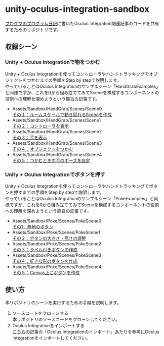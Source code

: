 # unity-oculus-integration-sandbox

[プログマのプログラム日記](https://rhikos-prgm.hatenablog.com/)に書いたOculus integration関連記事のコードを共有するためのリポジトリです。

## 収録シーン

### Unity + Oculus Integrationで物をつかむ

Unity + Oculus Integrationを使ってコントローラやハンドトラッキングでオブジェクトをつかむまでの手順をStep by stepで説明します。  
やっていることはOculus Integrationのサンプルシーン「HandGrabExamples」と同様ですが、これを0から組み立ててみてSceneを構成するコンポーネントの役割への理解を深めようという趣旨の記事です。  

- Assets/Sandbox/HandGrab/Scenes/Scene0  
[その１：ルームスケールで動き回れるSceneを作成](https://rhikos-prgm.hatenablog.com/entry/2022/10/02/084517)
- Assets/Sandbox/HandGrab/Scenes/Scene1  
[その２：コントローラを表示](https://rhikos-prgm.hatenablog.com/entry/2022/10/02/223800)
- Assets/Sandbox/HandGrab/Scenes/Scene2  
[その３：手を表示](https://rhikos-prgm.hatenablog.com/entry/2022/10/03/113200)
- Assets/Sandbox/HandGrab/Scenes/Scene3  
[その４：オブジェクトをつかむ](https://rhikos-prgm.hatenablog.com/entry/2022/10/04/055620)
- Assets/Sandbox/HandGrab/Scenes/Scene4  
[その５：つかむときの手のポーズを設定](https://rhikos-prgm.hatenablog.com/entry/2022/10/04/140627)

### Unity + Oculus Integrationでボタンを押す

Unity + Oculus Integrationを使ってコントローラやハンドトラッキングでボタンを押すまでの手順をStep by stepで説明します。  
やっていることはOculus Integrationのサンプルシーン「PokeExamples」と同様ですが、これを0から組み立ててみてSceneを構成するコンポーネントの役割への理解を深めようという趣旨の記事です。  

- Assets/Sandbox/Poke/Scenes/PokeScene0  
[その1：無地のボタン](https://rhikos-prgm.hatenablog.com/entry/2022/10/14/153846)
- Assets/Sandbox/Poke/Scenes/PokeScene1  
[その２：ボタンの大きさ・高さの調整](https://rhikos-prgm.hatenablog.com/entry/2022/10/15/084824)
- Assets/Sandbox/Poke/Scenes/PokeScene2  
[その３：ラベル付きボタンの作成](https://rhikos-prgm.hatenablog.com/entry/2022/10/17/180516)
- Assets/Sandbox/Poke/Scenes/PokeScene3  
[その４：好きな形のボタンを作成](https://rhikos-prgm.hatenablog.com/entry/2022/10/18/135359)
- Assets/Sandbox/Poke/Scenes/PokeScene4  
[その５：Canvas上にボタンを作成](https://rhikos-prgm.hatenablog.com/entry/2022/10/28/172127)

## 使い方

本リポジトリのシーンを実行するための手順を説明します。  

1. ソースコードをクローンする  
本リポジトリのソースコードをクローンしてください。
2. Oculus Integrationをインポートする  
[こちら](https://rhikos-prgm.hatenablog.com/entry/2022/10/01/043120)の記事の「Oculus Integrationのインポート」あたりを参考にOculus Integrationをインポートしてください。






